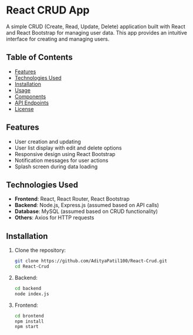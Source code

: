 # React CRUD App

A simple CRUD (Create, Read, Update, Delete) application built with React and React Bootstrap for managing user data. This app provides an intuitive interface for creating and managing users.

## Table of Contents

- [Features](#features)
- [Technologies Used](#technologies-used)
- [Installation](#installation)
- [Usage](#usage)
- [Components](#components)
- [API Endpoints](#api-endpoints)
- [License](#license)

## Features

- User creation and updating
- User list display with edit and delete options
- Responsive design using React Bootstrap
- Notification messages for user actions
- Splash screen during data loading

## Technologies Used

- **Frontend**: React, React Router, React Bootstrap
- **Backend**: Node.js, Express.js (assumed based on API calls)
- **Database**: MySQL (assumed based on CRUD functionality)
- **Others**: Axios for HTTP requests

## Installation

1. Clone the repository:
   ```bash
   git clone https://github.com/AdityaPatil100/React-Crud.git
   cd React-Crud
2. Backend:
   ```bash
   cd backend
   node index.js
3. Frontend:
   ```bash
   cd brontend
   npm install
   npm start
